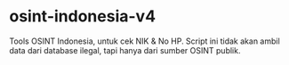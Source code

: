 # osint-indonesia-v4
Tools OSINT Indonesia, untuk cek NIK &amp; No HP. Script ini tidak akan ambil data dari database ilegal, tapi hanya dari sumber OSINT publik.
